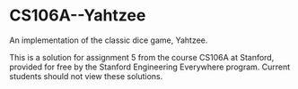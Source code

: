 # CS106A--Yahtzee
An implementation of the classic dice game, Yahtzee.

This is a solution for assignment 5 from the course CS106A at Stanford, provided for free by the Stanford Engineering Everywhere program. 
Current students should not view these solutions. 
